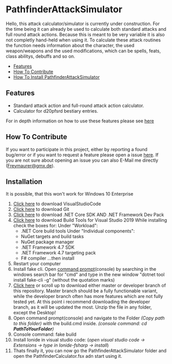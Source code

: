 # PathfinderAttackSimulator

Hello, this attack calculator/simulator is currently under construction.
For the time being it can already be used to calculate both standard attacks and full round attack actions.
Because this is meant to be very variable it is also not completly hand-held when using it.
To calculate these attack routines the function needs information about the character, the used weapon/weapons and the used modifications, 
which can be spells, feats, class abilitys, debuffs and so on.

- [Features](#features)
- [How To Contribute](#how-to-contribute)
- [How To Install PathfinderAttackSimulator](#installation)

## Features

- Standard attack action and full-round attack action calculator.
- Calculator for d20pfsrd bestiary entries.

For in depth information on how to use these features please see [here](https://freymaurer.github.io/PathfinderAttackSimulator/)

## How To Contribute

If you want to participate in this project, either by reporting a found bug/error or if you want to request a feature please open a issue [here](https://github.com/Freymaurer/PathfinderAttackSimulator/issues).
If you are not sure about opening an issue you can also E-Mail me directly (Freymaurer@gmx.de).

## Installation

It is possible, that this won't work for Windows 10 Enterprise

1. [Click here](https://code.visualstudio.com/download) to download VisualStudioCode
2. [Click here](https://git-scm.com/download/win) to download Git
3. [Click here](https://dotnet.microsoft.com/download) to download .NET Core SDK AND .NET Framework Dev Pack
4. [Click here](https://visualstudio.microsoft.com/downloads/#build-tools-for-visual-studio-2017) to download Build Tools for Visual Studio 2019 
	While installing check the boxes for:
	Under "Workload":
	- .NET Core build tools
	Under "Individual components":
	- NuGet targets and build tasks
	- NuGet package manager
	- .NET Framework 4.7 SDK
	- .NET Framework 4.7 targeting pack
	- F# compiler
	...then install
5. Restart your computer
6. Install fake cli. Open [command prompt](https://en.wikipedia.org/wiki/Command-line_interface)(console) by searching in the windows search bar for "cmd" and type in the new window "dotnet tool install fake-cli -g" (without the quotation marks)
7. [Click here](https://github.com/Freymaurer/PathfinderAttackSimulator/archive/developer.zip) or scroll up to download either master or developer branch of this repository.
	Master branch should be a fully functionable variant, while the developer branch often has more features which are not fully tested yet.
	At this point i recommend downloading the developer branch, as it will be updated the most.
	Unzip the file in any folder, except the Desktop!
8. Open command prompt(console) and navigate to the Folder _(Copy path to this folder)_ with the build.cmd inside. 
		_(console command: cd __PathToYourFolder__)_
9. Console command: fake build
10. Install Ionide in visual studio code:
	(_open visual studio code -> Extensions -> type in Ionide-fsharp -> install_)
11. Thats finally it, you can now go the PathfinderAttackSimulator folder and open the PathfinderCalculator.fsx adn start using it.

